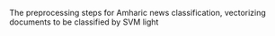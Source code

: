 The preprocessing steps for Amharic news classification, vectorizing documents to be classified by SVM light